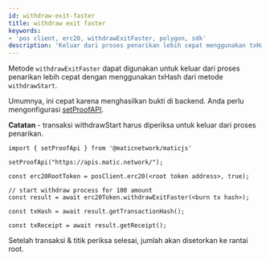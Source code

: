 ```yaml
---
id: withdraw-exit-faster
title: withdraw exit faster
keywords:
- 'pos client, erc20, withdrawExitFaster, polygon, sdk'
description: 'Keluar dari proses penarikan lebih cepat menggunakan txHash dari withdrawStart.'
---
```


Metode `withdrawExitFaster` dapat digunakan untuk keluar dari proses penarikan lebih cepat dengan menggunakan txHash dari metode `withdrawStart`.

Umumnya, ini cepat karena menghasilkan bukti di backend. Anda perlu mengonfigurasi [setProofAPI](/docs/develop/ethereum-polygon/matic-js/set-proof-api).

**Catatan** - transaksi withdrawStart harus diperiksa untuk keluar dari proses penarikan.

```
import { setProofApi } from '@maticnetwork/maticjs'

setProofApi("https://apis.matic.network/");

const erc20RootToken = posClient.erc20(<root token address>, true);

// start withdraw process for 100 amount
const result = await erc20Token.withdrawExitFaster(<burn tx hash>);

const txHash = await result.getTransactionHash();

const txReceipt = await result.getReceipt();

```

Setelah transaksi & titik periksa selesai, jumlah akan disetorkan ke rantai root.

